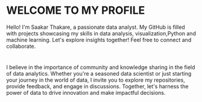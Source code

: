 
# WELCOME TO MY PROFILE

Hello! I'm Saakar Thakare, a passionate data analyst. My GitHub is filled with projects showcasing my skills in data analysis, visualization,Python and machine learning. Let's explore insights together! Feel free to connect and collaborate.
#
I believe in the importance of community and knowledge sharing in the field of data analytics. Whether you're a seasoned data scientist or just starting your journey in the world of data, I invite you to explore my repositories, provide feedback, and engage in discussions. Together, let's harness the power of data to drive innovation and make impactful decisions.
